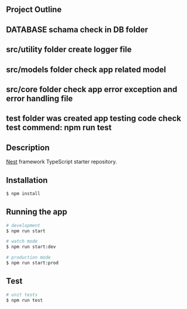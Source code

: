 ## Project Outline
## DATABASE schama check in DB folder ##
## src/utility folder create logger file ##
## src/models folder check app related model ##
## src/core folder check app error exception and error handling file ##
## test folder was created app testing code check test commend: npm run test ##


## Description

[Nest](https://github.com/nestjs/nest) framework TypeScript starter repository.

## Installation

```bash
$ npm install
```

## Running the app

```bash
# development
$ npm run start

# watch mode
$ npm run start:dev

# production mode
$ npm run start:prod
```

## Test

```bash
# unit tests
$ npm run test

